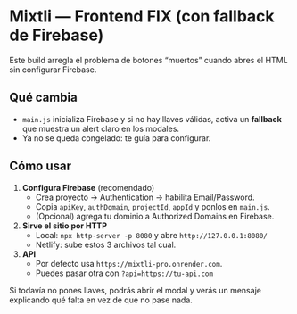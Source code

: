 # Mixtli — Frontend FIX (con fallback de Firebase)
Este build arregla el problema de botones “muertos” cuando abres el HTML sin configurar Firebase.

## Qué cambia
- `main.js` inicializa Firebase y si no hay llaves válidas, activa un **fallback** que muestra un alert claro en los modales.
- Ya no se queda congelado: te guía para configurar.

## Cómo usar
1) **Configura Firebase** (recomendado)
   - Crea proyecto → Authentication → habilita Email/Password.
   - Copia `apiKey`, `authDomain`, `projectId`, `appId` y ponlos en `main.js`.
   - (Opcional) agrega tu dominio a Authorized Domains en Firebase.
2) **Sirve el sitio por HTTP**
   - Local: `npx http-server -p 8080` y abre `http://127.0.0.1:8080/`
   - Netlify: sube estos 3 archivos tal cual.
3) **API**
   - Por defecto usa `https://mixtli-pro.onrender.com`.
   - Puedes pasar otra con `?api=https://tu-api.com`

Si todavía no pones llaves, podrás abrir el modal y verás un mensaje explicando qué falta en vez de que no pase nada.
